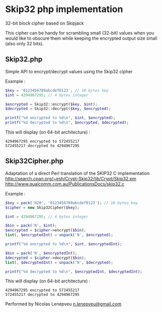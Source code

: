 # Skip32 php implementation

32-bit block cipher based on Skipjack

This cipher can be handy for scrambling small (32-bit) values when you would like to obscure them while keeping the encrypted output size small (also only 32 bits).

## Skip32.php

Simple API to encrypt/decrypt values using the Skip32 cipher

Example :

```php
$key = '0123456789abcdef0123'; // 10 bytes key
$int = 4294967295; // 4 bytes integer

$encrypted = Skip32::encrypt($key, $int);
$decrypted = Skip32::decrypt($key, $encrypted);

printf("%d encrypted to %d\n", $int, $encrypted);
printf("%d decrypted to %d\n", $encrypted, $decrypted);
```

This will display (on 64-bit architecture) :

```
4294967295 encrypted to 572455217
572455217 decrypted to 4294967295
```

## Skip32Cipher.php

Adaptation of a direct Perl translation of the SKIP32 C implementation
http://search.cpan.org/~esh/Crypt-Skip32/lib/Crypt/Skip32.pm
http://www.qualcomm.com.au/PublicationsDocs/skip32.c

Example :

```php
$key = pack('H20', '0123456789abcdef0123'); // 10 bytes key
$cipher = new Skip32Cipher($key);

$int = 4294967295; // 4 bytes integer

$bin = pack('N', $int);
$encrypted = $cipher->encrypt($bin);
list(, $encryptedInt) = unpack('N', $encrypted);

printf("%d encrypted to %d\n", $int, $encryptedInt);

$bin = pack('N', $encryptedInt);
$decrypted = $cipher->decrypt($bin);
list(, $decryptedInt) = unpack('N', $decrypted);

printf("%d decrypted to %d\n", $encryptedInt, $decryptedInt);
```

This will display (on 64-bit architecture) :

```
4294967295 encrypted to 572455217
572455217 decrypted to 4294967295
```

Performed by Nicolas Lenepveu <n.lenepveu@gmail.com>

